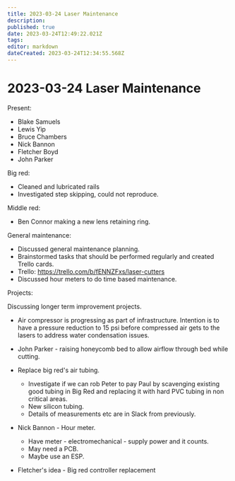 ```yaml
---
title: 2023-03-24 Laser Maintenance
description: 
published: true
date: 2023-03-24T12:49:22.021Z
tags: 
editor: markdown
dateCreated: 2023-03-24T12:34:55.568Z
---
```


# 2023-03-24 Laser Maintenance

Present:
* Blake Samuels 
* Lewis Yip
* Bruce Chambers
* Nick Bannon
* Fletcher Boyd
* John Parker

Big red:
* Cleaned and lubricated rails
* Investigated step skipping, could not reproduce.

Middle red:
* Ben Connor making a new lens retaining ring.

General maintenance:
* Discussed general maintenance planning.
* Brainstormed tasks that should be performed regularly and created Trello cards.
* Trello: https://trello.com/b/fENNZFxs/laser-cutters
* Discussed hour meters to do time based maintenance.

Projects:

Discussing longer term improvement projects.

* Air compressor is progressing as part of infrastructure. Intention is to have a pressure reduction to 15 psi before compressed air gets to the lasers to address water condensation issues.

* John Parker - raising honeycomb bed to allow airflow through bed while cutting.

* Replace big red's air tubing.
  * Investigate if we can rob Peter to pay Paul by scavenging existing good tubing in Big Red and replacing it with hard PVC tubing in non critical areas.
  * New silicon tubing.
  * Details of measurements etc are in Slack from previously.
  
* Nick Bannon - Hour meter.
  * Have meter - electromechanical - supply power and it counts.
  * May need a PCB.
  * Maybe use an ESP.
  
* Fletcher's idea - Big red controller replacement
